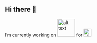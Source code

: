 ## Hi there 👋

I’m currently working on <img src="https://images.squarespace-cdn.com/content/v1/5f0770791aaf57311515b23d/64ea7bc8-02c5-4c1e-97cf-5c3aa79300f6/VRC_Logo.png?format=1500w" alt="alt text" width="55"> for <img src="https://play-lh.googleusercontent.com/a7N7U_Xy-JkQMqcOHXFMGEs3rStXoeMbtw4gBtSsftmfqDi71sB88uQ2b92KMqgfVg=w480-h960-rw" alt="alt text" width="25">

<!--
**Furryfur03/Furryfur03** is a ✨ _special_ ✨ repository because its `README.md` (this file) appears on your GitHub profile.

Here are some ideas to get you started:

- 🔭 I’m currently working on ...
- 🌱 I’m currently learning ...
- 👯 I’m looking to collaborate on ...
- 🤔 I’m looking for help with ...
- 💬 Ask me about ...
- 📫 How to reach me: ...
- 😄 Pronouns: ...
- ⚡ Fun fact: ...
-->
